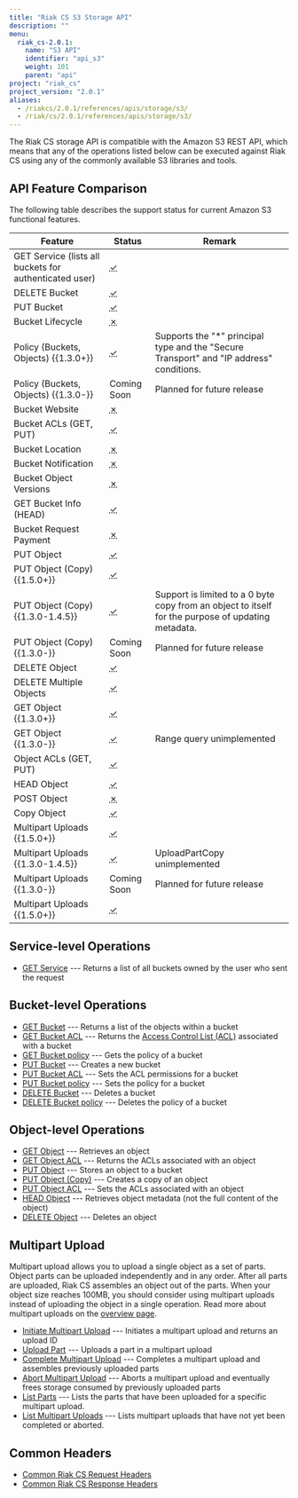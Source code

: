 ```yaml
---
title: "Riak CS S3 Storage API"
description: ""
menu:
  riak_cs-2.0.1:
    name: "S3 API"
    identifier: "api_s3"
    weight: 101
    parent: "api"
project: "riak_cs"
project_version: "2.0.1"
aliases:
  - /riakcs/2.0.1/references/apis/storage/s3/
  - /riak/cs/2.0.1/references/apis/storage/s3/
---
```


The Riak CS storage API is compatible with the Amazon S3 REST API, which
means that any of the operations listed below can be executed against
Riak CS using any of the commonly available S3 libraries and tools.

## API Feature Comparison

The following table describes the support status for current Amazon S3
functional features.

Feature | Status | Remark
--------|--------|--------
GET Service (lists all buckets for authenticated user) | <abbr title="Supported" class="supported">✓</abbr> | |
DELETE Bucket | <abbr title="Supported" class="supported">✓</abbr> | |
PUT Bucket | <abbr title="Supported" class="supported">✓</abbr> | |
Bucket Lifecycle | <abbr title="Unsupported" class="unsupported">✗</abbr> | |
Policy (Buckets, Objects) {{1.3.0+}} | <abbr title="Supported" class="supported">✓</abbr> | Supports the "*" principal type and the "Secure Transport" and "IP address" conditions. |
Policy (Buckets, Objects) {{1.3.0-}} | Coming Soon | Planned for future release |
Bucket Website | <abbr title="Unsupported" class="unsupported">✗</abbr> | |
Bucket ACLs (GET, PUT) | <abbr title="Supported" class="supported">✓</abbr> | |
Bucket Location | <abbr title="Unsupported" class="unsupported">✗</abbr> | |
Bucket Notification | <abbr title="Unsupported" class="unsupported">✗</abbr> | |
Bucket Object Versions | <abbr title="Unsupported" class="unsupported">✗</abbr> | |
GET Bucket Info (HEAD) | <abbr title="Supported" class="supported">✓</abbr> | |
Bucket Request Payment | <abbr title="Unsupported" class="unsupported">✗</abbr> | |
PUT Object | <abbr title="Supported" class="supported">✓</abbr> | |
PUT Object (Copy) {{1.5.0+}} | <abbr title="Supported" class="supported">✓</abbr> | |
PUT Object (Copy) {{1.3.0-1.4.5}} | <abbr title="Supported" class="supported">✓</abbr> | Support is limited to a 0 byte copy from an object to itself for the purpose of updating metadata. |
PUT Object (Copy) {{1.3.0-}} | Coming Soon | Planned for future release |
DELETE Object | <abbr title="Supported" class="supported">✓</abbr> | |
DELETE Multiple Objects | <abbr title="Supported" class="supported">✓</abbr> | |
GET Object {{1.3.0+}} | <abbr title="Supported" class="supported">✓</abbr> | |
GET Object {{1.3.0-}} | <abbr title="Supported" class="supported">✓</abbr> | Range query unimplemented |
Object ACLs (GET, PUT) | <abbr title="Supported" class="supported">✓</abbr> | |
HEAD Object | <abbr title="Supported" class="supported">✓</abbr> | |
POST Object | <abbr title="Unsupported" class="unsupported">✗</abbr> | |
Copy Object | <abbr title="Supported" class="supported">✓</abbr> | |
Multipart Uploads {{1.5.0+}} | <abbr title="Supported" class="supported">✓</abbr> | |
Multipart Uploads {{1.3.0-1.4.5}} | <abbr title="Supported" class="supported">✓</abbr> | UploadPartCopy unimplemented |
Multipart Uploads {{1.3.0-}} | Coming Soon | Planned for future release |
Multipart Uploads {{1.5.0+}} | <abbr title="Supported" class="supported">✓</abbr> | |

## Service-level Operations

* [GET Service](/riak/cs/2.0.1/references/apis/storage/s3/get-service) --- Returns a list of all buckets owned by the user who sent the request

## Bucket-level Operations

* [GET Bucket](/riak/cs/2.0.1/references/apis/storage/s3/get-bucket) --- Returns a list of the objects
  within a bucket
* [GET Bucket ACL](/riak/cs/2.0.1/references/apis/storage/s3/get-bucket-acl) --- Returns the [Access Control List (ACL)](http://docs.aws.amazon.com/AmazonS3/latest/dev/ACLOverview.html) associated with a bucket
* [GET Bucket policy](/riak/cs/2.0.1/references/apis/storage/s3/get-bucket-policy) --- Gets the policy of a bucket
* [PUT Bucket](/riak/cs/2.0.1/references/apis/storage/s3/put-bucket) --- Creates a new bucket
* [PUT Bucket ACL](/riak/cs/2.0.1/references/apis/storage/s3/put-bucket-acl) --- Sets the ACL permissions
  for a bucket
* [PUT Bucket policy](/riak/cs/2.0.1/references/apis/storage/s3/put-bucket-policy) --- Sets the policy for a bucket
* [DELETE Bucket](/riak/cs/2.0.1/references/apis/storage/s3/delete-bucket) --- Deletes a bucket
* [DELETE Bucket policy](/riak/cs/2.0.1/references/apis/storage/s3/delete-bucket-policy) --- Deletes the policy of a bucket

## Object-level Operations

* [GET Object](/riak/cs/2.0.1/references/apis/storage/s3/get-object) --- Retrieves an object
* [GET Object ACL](/riak/cs/2.0.1/references/apis/storage/s3/get-object-acl) --- Returns the ACLs associated with an object
* [PUT Object](/riak/cs/2.0.1/references/apis/storage/s3/put-object) --- Stores an object to a bucket
* [PUT Object (Copy)](/riak/cs/2.0.1/references/apis/storage/s3/put-object-copy) --- Creates a copy of an object
* [PUT Object ACL](/riak/cs/2.0.1/references/apis/storage/s3/put-object-acl) --- Sets the ACLs associated with an object
* [HEAD Object](/riak/cs/2.0.1/references/apis/storage/s3/head-object) --- Retrieves object metadata (not the full content of the object)
* [DELETE Object](/riak/cs/2.0.1/references/apis/storage/s3/delete-object) --- Deletes an object

## Multipart Upload

Multipart upload allows you to upload a single object as a set of parts.
Object parts can be uploaded independently and in any order. After all
parts are uploaded, Riak CS assembles an object out of the parts. When
your object size reaches 100MB, you should consider using multipart
uploads instead of uploading the object in a single operation. Read more
about multipart uploads on the [overview page](/riak/cs/2.0.1/multipart-upload-overview).

* [Initiate Multipart Upload](/riak/cs/2.0.1/references/apis/storage/s3/initiate-multipart-upload) --- Initiates a multipart upload and returns an upload ID
* [Upload Part](/riak/cs/2.0.1/references/apis/storage/s3/upload-part) --- Uploads a part in a multipart upload
* [Complete Multipart Upload](/riak/cs/2.0.1/references/apis/storage/s3/complete-multipart-upload) --- Completes a multipart upload and assembles previously uploaded parts
* [Abort Multipart Upload](/riak/cs/2.0.1/references/apis/storage/s3/abort-multipart-upload) --- Aborts a multipart upload and eventually frees storage consumed by previously uploaded parts
* [List Parts](/riak/cs/2.0.1/references/apis/storage/s3/list-parts) --- Lists the parts that have been uploaded for a specific multipart upload.
* [List Multipart Uploads](/riak/cs/2.0.1/references/apis/storage/s3/list-multipart-uploads) --- Lists multipart uploads that have not yet been completed or aborted.

## Common Headers

* [Common Riak CS Request Headers](/riak/cs/2.0.1/references/apis/storage/s3/common-request-headers)
* [Common Riak CS Response Headers](/riak/cs/2.0.1/references/apis/storage/s3/common-response-headers)
